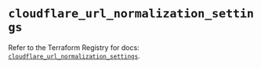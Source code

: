 # `cloudflare_url_normalization_settings`

Refer to the Terraform Registry for docs: [`cloudflare_url_normalization_settings`](https://registry.terraform.io/providers/cloudflare/cloudflare/5.7.1/docs/resources/url_normalization_settings).

